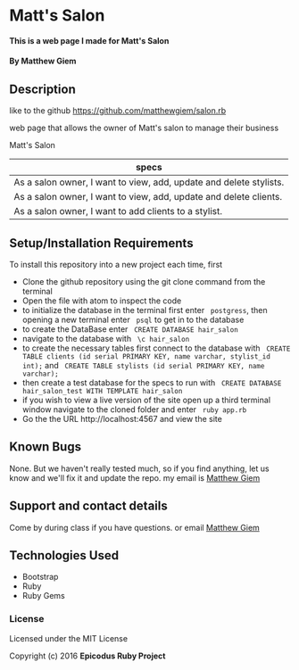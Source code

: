 # Matt's Salon

#### This is a web page I made for Matt's Salon

#### By Matthew Giem

## Description

like to the github <https://github.com/matthewgiem/salon.rb>

web page that allows the owner of Matt's salon to manage their business

Matt's Salon

|specs |
|---------|
|  As a salon owner, I want to view, add, update and delete stylists. |
|  As a salon owner, I want to view, add, update and delete clients. |
|  As a salon owner, I want to add clients to a stylist.  |

## Setup/Installation Requirements


To install this repository into a new project each time, first

* Clone the github repository using the git clone command from the terminal
* Open the file with atom to inspect the code
* to initialize the database in the terminal first enter ``` postgress```, then opening a new terminal enter ``` psql``` to get in to the database
* to create the DataBase enter ``` CREATE DATABASE hair_salon```
* navigate to the database with ``` \c hair_salon```
* to create the necessary tables first connect to the database with ``` CREATE TABLE clients (id serial PRIMARY KEY, name varchar, stylist_id int);``` and ``` CREATE TABLE stylists (id serial PRIMARY KEY, name varchar);```
* then create a test database for the specs to run with ``` CREATE DATABASE hair_salon_test WITH TEMPLATE hair_salon```
* if you wish to view a live version of the site open up a third terminal window navigate to the cloned folder and enter ``` ruby app.rb```
* Go the the URL http://localhost:4567 and view the site

## Known Bugs

None.  But we haven't really tested much, so if you find anything, let us know and we'll fix it and update the repo. my email is [Matthew Giem](matthew.giem@gmail.com)

## Support and contact details

Come by during class if you have questions. or email [Matthew Giem](matthew.giem@gmail.com)

## Technologies Used

* Bootstrap
* Ruby
* Ruby Gems

### License

Licensed under the MIT License

Copyright (c) 2016 **Epicodus Ruby Project**
